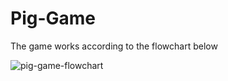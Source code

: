 # Pig-Game

The game works according to the flowchart below

![pig-game-flowchart](https://user-images.githubusercontent.com/99785671/218249573-073d927e-0796-447a-a477-4eb2568d8f0b.png)
